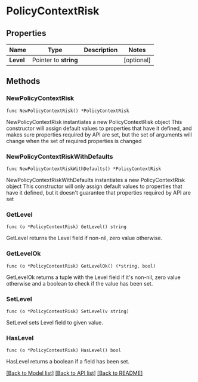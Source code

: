 # PolicyContextRisk

## Properties

Name | Type | Description | Notes
------------ | ------------- | ------------- | -------------
**Level** | Pointer to **string** |  | [optional] 

## Methods

### NewPolicyContextRisk

`func NewPolicyContextRisk() *PolicyContextRisk`

NewPolicyContextRisk instantiates a new PolicyContextRisk object
This constructor will assign default values to properties that have it defined,
and makes sure properties required by API are set, but the set of arguments
will change when the set of required properties is changed

### NewPolicyContextRiskWithDefaults

`func NewPolicyContextRiskWithDefaults() *PolicyContextRisk`

NewPolicyContextRiskWithDefaults instantiates a new PolicyContextRisk object
This constructor will only assign default values to properties that have it defined,
but it doesn't guarantee that properties required by API are set

### GetLevel

`func (o *PolicyContextRisk) GetLevel() string`

GetLevel returns the Level field if non-nil, zero value otherwise.

### GetLevelOk

`func (o *PolicyContextRisk) GetLevelOk() (*string, bool)`

GetLevelOk returns a tuple with the Level field if it's non-nil, zero value otherwise
and a boolean to check if the value has been set.

### SetLevel

`func (o *PolicyContextRisk) SetLevel(v string)`

SetLevel sets Level field to given value.

### HasLevel

`func (o *PolicyContextRisk) HasLevel() bool`

HasLevel returns a boolean if a field has been set.


[[Back to Model list]](../README.md#documentation-for-models) [[Back to API list]](../README.md#documentation-for-api-endpoints) [[Back to README]](../README.md)


